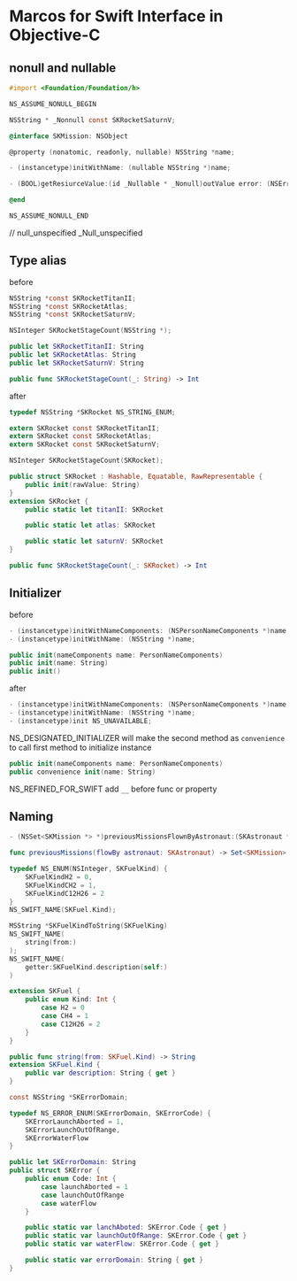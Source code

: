 # Marcos for Swift Interface in Objective-C

## nonull and nullable

```Objective-C
#import <Foundation/Foundation/h>

NS_ASSUME_NONULL_BEGIN

NSString * _Nonnull const SKRocketSaturnV;

@interface SKMission: NSObject

@property (nonatomic, readonly, nullable) NSString *name;

- (instancetype)initWithName: (nullable NSString *)name;

- (BOOL)getResiurceValue:(id _Nullable * _Nonull)outValue error: (NSError **)error;

@end

NS_ASSUME_NONULL_END
```

// null_unspecified _Null_unspecified

## Type alias

before

```Objective-C
NSString *const SKRocketTitanII;
NSString *const SKRocketAtlas;
NSString *const SKRocketSaturnV;

NSInteger SKRocketStageCount(NSString *);
```

```swift
public let SKRocketTitanII: String
public let SKRocketAtlas: String
public let SKRocketSaturnV: String

public func SKRocketStageCount(_: String) -> Int
```

after

```Objective-C
typedef NSString *SKRocket NS_STRING_ENUM;

extern SKRocket const SKRocketTitanII;
extern SKRocket const SKRocketAtlas;
extern SKRocket const SKRocketSaturnV;

NSInteger SKRocketStageCount(SKRocket);
```

```swift
public struct SKRocket : Hashable, Equatable, RawRepresentable {
    public init(rawValue: String)
}
extension SKRocket {
    public static let titanII: SKRocket

    public static let atlas: SKRocket

    public static let saturnV: SKRocket
}

public func SKRocketStageCount(_: SKRocket) -> Int
```


## Initializer

before
```Objective-C
- (instancetype)initWithNameComponents: (NSPersonNameComponents *)name;
- (instancetype)initWithName: (NSString *)name;
```

```swift
public init(nameComponents name: PersonNameComponents)
public init(name: String)
public init()
```

after
```Objective-C
- (instancetype)initWithNameComponents: (NSPersonNameComponents *)name NS_DESIGNATED_INITIALIZER;
- (instancetype)initWithName: (NSString *)name;
- (instancetype)init NS_UNAVAILABLE;
```
NS_DESIGNATED_INITIALIZER will make the second method as `convenience` to call first method to initialize instance

```swift
public init(nameComponents name: PersonNameComponents)
public convenience init(name: String)
```
NS_REFINED_FOR_SWIFT add `__` before func or property


## Naming

```Objective-C
- (NSSet<SKMission *> *)previousMissionsFlownByAstronaut:(SKAstronaut *)astronaut NS_SWIFT_NAME(previousMissions(flownBy:))
```

```swift
func previousMissions(flowBy astronaut: SKAstronaut) -> Set<SKMission>
```

```Objective-C
typedef NS_ENUM(NSInteger, SKFuelKind) {
    SKFuelKindH2 = 0,
    SKFuelKindCH2 = 1,
    SKFuelKindC12H26 = 2
} 
NS_SWIFT_NAME(SKFuel.Kind);

MSString *SKFuelKindToString(SKFuelKing)
NS_SWIFT_NAME(
    string(from:)
);
NS_SWIFT_NAME(
    getter:SKFuelKind.description(self:)
)
```

```swift
extension SKFuel {
    public enum Kind: Int {
        case H2 = 0
        case CH4 = 1
        case C12H26 = 2
    }
}

public func string(from: SKFuel.Kind) -> String
extension SKFuel.Kind {
    public var description: String { get }
}
```

```Objective-C
const NSString *SKErrorDomain;

typedef NS_ERROR_ENUM(SKErrorDomain, SKErrorCode) {
    SKErrorLaunchAborted = 1,
    SKErrorLaunchOutOfRange,
    SKErrorWaterFlow
} 
```

```swift
public let SKErrorDomain: String
public struct SKError {
    public enum Code: Int { 
        case launchAborted = 1
        case launchOutOfRange 
        case waterFlow
    }

    public static var lanchAboted: SKError.Code { get }
    public static var launchOutOfRange: SKError.Code { get }
    public static var waterFlow: SKError.Code { get }

    public static var errorDomain: String { get }
}
```